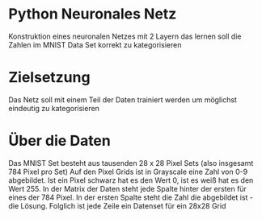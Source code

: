 # **Python Neuronales Netz**

Konstruktion eines neuronalen Netzes mit 2 Layern das lernen soll die Zahlen im MNIST Data Set korrekt zu kategorisieren

# Zielsetzung

Das Netz soll mit einem Teil der Daten trainiert werden um möglichst eindeutig zu kategorisieren

# Über die Daten

Das MNIST Set besteht aus tausenden 28 x 28 Pixel Sets (also insgesamt 784 Pixel pro Set) Auf den Pixel Grids ist in Grayscale eine Zahl von 0-9 abgebildet. Ist ein Pixel schwarz hat es den Wert 0, ist es weiß hat es den Wert 255. In der Matrix der Daten steht jede Spalte hinter der ersten für eines der 784 Pixel. In der ersten Spalte steht die Zahl die abgebildet ist - die Lösung. Folglich ist jede Zeile ein Datenset für ein 28x28 Grid
